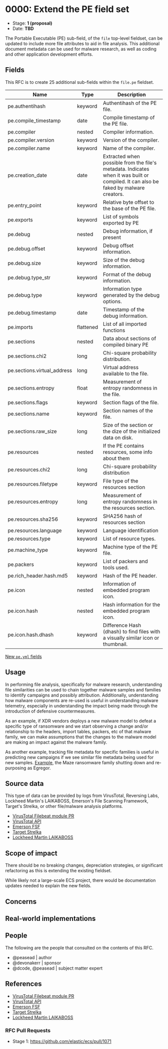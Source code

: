 # 0000: Extend the PE field set

- Stage: **1 (proposal)**
- Date: **TBD**

The Portable Executable (PE) sub-field, of the `file` top-level fieldset, can be updated to include more file attributes to aid in file analysis. This additional document metadata can be used for malware research, as well as coding and other application development efforts.

## Fields

This RFC is to create 25 additional sub-fields within the `file.pe` fieldset.

| Name | Type | Description |
| ---- | ---- | ----------- |
| pe.authentihash | keyword | Authentihash of the PE file. |
| pe.compile_timestamp | date | Compile timestamp of the PE file. |
| pe.compiler | nested | Compiler information. |
| pe.compiler.version | keyword | Version of the compiler. |
| pe.compiler.name | keyword | Name of the compiler. |
| pe.creation_date | date | Extracted when possible from the file's metadata. Indicates when it was built or compiled. It can also be faked by malware creators. |
| pe.entry_point | keyword | Relative byte offset to the base of the PE file. |
| pe.exports | keyword | List of symbols exported by PE |
| pe.debug | nested | Debug information, if present |
| pe.debug.offset | keyword | Debug offset information. |
| pe.debug.size | keyword | Size of the debug information. |
| pe.debug.type_str | keyword | Format of the debug information. |
| pe.debug.type | keyword | Information type generated by the debug options. |
| pe.debug.timestamp | date | Timestamp of the debug information. |
| pe.imports | flattened | List of all imported functions |
| pe.sections | nested | Data about sections of compiled binary PE |
| pe.sections.chi2 | long | Chi-square probability distribution. |
| pe.sections.virtual_address | long | Virtual address available to the file. |
| pe.sections.entropy | float | Measurement of entropy randomness in the file. |
| pe.sections.flags | keyword | Section flags of the file. |
| pe.sections.name | keyword | Section names of the file. |
| pe.sections.raw_size | long | Size of the section or the dize of the initialized data on disk. |
| pe.resources | nested | If the PE contains resources, some info about them |
| pe.resources.chi2 | long | Chi-square probability distribution |
| pe.resources.filetype | keyword | File type of the resources section |
| pe.resources.entropy | long | Measurement of entropy randomness in the resources section. |
| pe.resources.sha256 | keyword | SHA256 hash of resources section |
| pe.resources.language | keyword | Language identification |
| pe.resources.type | keyword | List of resource types. |
| pe.machine_type | keyword | Machine type of the PE file. |
| pe.packers | keyword | List of packers and tools used. |
| pe.rich_header.hash.md5 | keyword | Hash of the PE header. |
| pe.icon | nested | Information of embedded program icon. |
| pe.icon.hash | nested | Hash information for the embedded program icon. |
| pe.icon.hash.dhash | keyword | Difference Hash (dhash) to find files with a visually similar icon or thumbnail. |


[New `pe.yml` fields](pe/pe.yml)

<!--
Stage 3: Add or update all remaining field definitions. The list should now be exhaustive. The goal here is to validate the technical details of all remaining fields and to provide a basis for releasing these field definitions as beta in the schema. Use GitHub code blocks with yml syntax formatting.
-->

## Usage

In performing file analysis, specifically for malware research, understanding file similarities can be used to chain together malware samples and families to identify campaigns and possibly attribution. Additionally, understanding how malware components are re-used is useful in understanding malware telemetry, especially in understanding the impact being made through the introduction of defensive countermeasures.

As an example, if XDR vendors deploys a new malware model to defeat a specific type of ransomware and we start observing a change and/or relationship to the headers, import tables, packers, etc of that malware family, we can make assumptions that the changes to the malware model are making an impact against the malware family.

As another example, tracking file metadata for specific families is useful in predicting new campaigns if we see similar file metadata being used for new samples. [Example](https://www.bleepingcomputer.com/news/security/maze-ransomware-is-shutting-down-its-cybercrime-operation/), the Maze ransomware family shutting down and re-purposing as Egregor.

## Source data

This type of data can be provided by logs from VirusTotal, Reversing Labs, Lockheed Martin's LAIKABOSS, Emerson's File Scanning Framework, Target's Strelka, or other file/malware analysis platforms.

* [VirusTotal Filebeat module PR](https://github.com/elastic/beats/pull/21815)
* [VirusTotal API](https://developers.virustotal.com/v3.0/reference)
* [Emerson FSF](https://github.com/EmersonElectricCo/fsf)
* [Target Strelka](https://github.com/target/strelka)
* [Lockheed Martin LAIKABOSS](https://github.com/lmco/laikaboss)

<!--
Stage 1: Provide a high-level description of example sources of data. This does not yet need to be a concrete example of a source document, but instead can simply describe a potential source (e.g. nginx access log). This will ultimately be fleshed out to include literal source examples in a future stage. The goal here is to identify practical sources for these fields in the real world. ~1-3 sentences or unordered list.
-->

<!--
Stage 2: Included a real world example source document. Ideally this example comes from the source(s) identified in stage 1. If not, it should replace them. The goal here is to validate the utility of these field changes in the context of a real world example. Format with the source name as a ### header and the example document in a GitHub code block with json formatting.
-->

<!--
Stage 3: Add more real world example source documents so we have at least 2 total, but ideally 3. Format as described in stage 2.
-->

## Scope of impact

There should be no breaking changes, depreciation strategies, or significant refactoring as this is extending the existing fieldset.

While likely not a large-scale ECS project, there would be documentation updates needed to explain the new fields.

<!--
Stage 2: Identifies scope of impact of changes. Are breaking changes required? Should deprecation strategies be adopted? Will significant refactoring be involved? Break the impact down into:
 * Ingestion mechanisms (e.g. beats/logstash)
 * Usage mechanisms (e.g. Kibana applications, detections)
 * ECS project (e.g. docs, tooling)
The goal here is to research and understand the impact of these changes on users in the community and development teams across Elastic. 2-5 sentences each.
-->

## Concerns

<!--
Stage 1: Identify potential concerns, implementation challenges, or complexity. Spend some time on this. Play devil's advocate. Try to identify the sort of non-obvious challenges that tend to surface later. The goal here is to surface risks early, allow everyone the time to work through them, and ultimately document resolution for posterity's sake.
-->

<!--
Stage 2: Document new concerns or resolutions to previously listed concerns. It's not critical that all concerns have resolutions at this point, but it would be helpful if resolutions were taking shape for the most significant concerns.
-->

<!--
Stage 3: Document resolutions for all existing concerns. Any new concerns should be documented along with their resolution. The goal here is to eliminate the risk of churn and instability by resolving outstanding concerns.
-->

<!--
Stage 4: Document any new concerns and their resolution. The goal here is to eliminate risk of churn and instability by ensuring all concerns have been addressed.
-->

## Real-world implementations

<!--
Stage 4: Identify at least one real-world, production-ready implementation that uses these updated field definitions. An example of this might be a GA feature in an Elastic application in Kibana.
-->

## People

The following are the people that consulted on the contents of this RFC.

* @peasead | author
* @devonakerr | sponsor
* @dcode, @peasead | subject matter expert

## References

* [VirusTotal Filebeat module PR](https://github.com/elastic/beats/pull/21815)
* [VirusTotal API](https://developers.virustotal.com/v3.0/reference)
* [Emerson FSF](https://github.com/EmersonElectricCo/fsf)
* [Target Strelka](https://github.com/target/strelka)
* [Lockheed Martin LAIKABOSS](https://github.com/lmco/laikaboss)

### RFC Pull Requests

<!-- An RFC should link to the PRs for each of it stage advancements. -->

* Stage 1: https://github.com/elastic/ecs/pull/1071

<!--
* Stage 1: https://github.com/elastic/ecs/pull/NNN
...
-->
